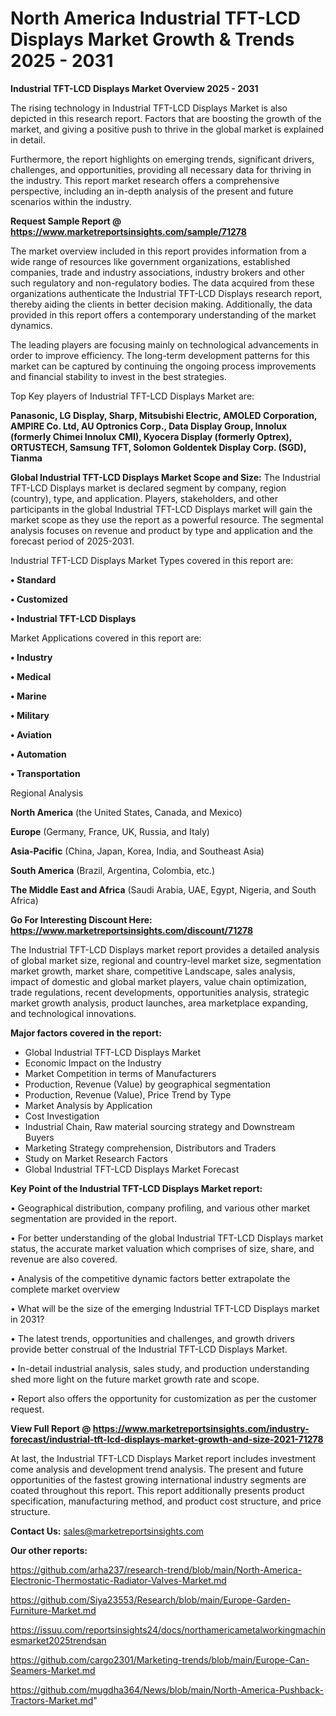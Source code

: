 # North America Industrial TFT-LCD Displays Market Growth & Trends 2025 - 2031

<Strong> Industrial TFT-LCD Displays Market Overview 2025 - 2031</strong>

The rising technology in Industrial TFT-LCD Displays Market is also depicted in this research report. Factors that are boosting the growth of the market, and giving a positive push to thrive in the global market is explained in detail.

Furthermore, the report highlights on emerging trends, significant drivers, challenges, and opportunities, providing all necessary data for thriving in the industry. This report market research offers a comprehensive perspective, including an in-depth analysis of the present and future scenarios within the industry.

<strong>Request Sample Report @ <a href=https://www.marketreportsinsights.com/sample/71278>https://www.marketreportsinsights.com/sample/71278</a></strong>

The market overview included in this report provides information from a wide range of resources like government organizations, established companies, trade and industry associations, industry brokers and other such regulatory and non-regulatory bodies. The data acquired from these organizations authenticate the Industrial TFT-LCD Displays research report, thereby aiding the clients in better decision making. Additionally, the data provided in this report offers a contemporary understanding of the market dynamics.

The leading players are focusing mainly on technological advancements in order to improve efficiency. The long-term development patterns for this market can be captured by continuing the ongoing process improvements and financial stability to invest in the best strategies.

Top Key players of Industrial TFT-LCD Displays Market are:

<strong>Panasonic, LG Display, Sharp, Mitsubishi Electric, AMOLED Corporation, AMPIRE Co. Ltd, AU Optronics Corp., Data Display Group, Innolux (formerly Chimei Innolux CMI), Kyocera Display (formerly Optrex), ORTUSTECH, Samsung TFT, Solomon Goldentek Display Corp. (SGD), Tianma</strong>

<strong><b>Global Industrial TFT-LCD Displays Market Scope and Size:</b></strong>
The Industrial TFT-LCD Displays market is declared segment by company, region (country), type, and application. Players, stakeholders, and other participants in the global Industrial TFT-LCD Displays market will gain the market scope as they use the report as a powerful resource. The segmental analysis focuses on revenue and product by type and application and the forecast period of 2025-2031.

Industrial TFT-LCD Displays Market Types covered in this report are:

<strong>• Standard

• Customized

• Industrial TFT-LCD Displays</strong>

Market Applications covered in this report are:

<strong>• Industry

• Medical

• Marine

• Military

• Aviation

• Automation

• Transportation</strong> 

Regional Analysis

<strong>North America</strong> (the United States, Canada, and Mexico)

<strong>Europe</strong> (Germany, France, UK, Russia, and Italy)

<strong>Asia-Pacific</strong> (China, Japan, Korea, India, and Southeast Asia)

<strong>South America</strong> (Brazil, Argentina, Colombia, etc.)

<strong>The Middle East and Africa</strong> (Saudi Arabia, UAE, Egypt, Nigeria, and South Africa)

<strong>Go For Interesting Discount Here: <a href=https://www.marketreportsinsights.com/discount/71278>https://www.marketreportsinsights.com/discount/71278</a></strong>

The Industrial TFT-LCD Displays market report provides a detailed analysis of global market size, regional and country-level market size, segmentation market growth, market share, competitive Landscape, sales analysis, impact of domestic and global market players, value chain optimization, trade regulations, recent developments, opportunities analysis, strategic market growth analysis, product launches, area marketplace expanding, and technological innovations.

<strong><b>Major factors covered in the report:</b></strong>
<ul>
  <li>Global Industrial TFT-LCD Displays Market </li>
  <li>Economic Impact on the Industry</li>
  <li>Market Competition in terms of Manufacturers</li>
  <li>Production, Revenue (Value) by geographical segmentation</li>
  <li>Production, Revenue (Value), Price Trend by Type</li>
  <li>Market Analysis by Application</li>
  <li>Cost Investigation</li>
  <li>Industrial Chain, Raw material sourcing strategy and Downstream Buyers</li>
  <li>Marketing Strategy comprehension, Distributors and Traders</li>
  <li>Study on Market Research Factors</li>
  <li>Global Industrial TFT-LCD Displays Market Forecast</li>
</ul>

<strong><b>Key Point of the Industrial TFT-LCD Displays Market report:</b></strong>

• Geographical distribution, company profiling, and various other market segmentation are provided in the report.

• For better understanding of the global Industrial TFT-LCD Displays market status, the accurate market valuation which comprises of size, share, and revenue are also covered.

• Analysis of the competitive dynamic factors better extrapolate the complete market overview

• What will be the size of the emerging Industrial TFT-LCD Displays market in 2031?

• The latest trends, opportunities and challenges, and growth drivers provide better construal of the Industrial TFT-LCD Displays Market.

• In-detail industrial analysis, sales study, and production understanding shed more light on the future market growth rate and scope.

• Report also offers the opportunity for customization as per the customer request.

<strong><b>View Full Report @ <a href=https://www.marketreportsinsights.com/industry-forecast/industrial-tft-lcd-displays-market-growth-and-size-2021-71278>https://www.marketreportsinsights.com/industry-forecast/industrial-tft-lcd-displays-market-growth-and-size-2021-71278</a></b></strong>


At last, the Industrial TFT-LCD Displays Market report includes investment come analysis and development trend analysis. The present and future opportunities of the fastest growing international industry segments are coated throughout this report. This report additionally presents product specification, manufacturing method, and product cost structure, and price structure.

<strong>Contact Us:</strong>
sales@marketreportsinsights.com

<strong>Our other reports:</strong>

<a href=https://github.com/arha237/research-trend/blob/main/North-America-Electronic-Thermostatic-Radiator-Valves-Market.md>https://github.com/arha237/research-trend/blob/main/North-America-Electronic-Thermostatic-Radiator-Valves-Market.md</a>

<a href=https://github.com/Siya23553/Research/blob/main/Europe-Garden-Furniture-Market.md>https://github.com/Siya23553/Research/blob/main/Europe-Garden-Furniture-Market.md</a>

<a href=https://issuu.com/reportsinsights24/docs/northamericametalworkingmachinesmarket2025trendsan>https://issuu.com/reportsinsights24/docs/northamericametalworkingmachinesmarket2025trendsan</a>

<a href=https://github.com/cargo2301/Marketing-trends/blob/main/Europe-Can-Seamers-Market.md>https://github.com/cargo2301/Marketing-trends/blob/main/Europe-Can-Seamers-Market.md</a>

<a href=https://github.com/mugdha364/News/blob/main/North-America-Pushback-Tractors-Market.md>https://github.com/mugdha364/News/blob/main/North-America-Pushback-Tractors-Market.md</a>"
